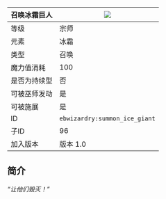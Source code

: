 | 召唤冰霜巨人 |![](https://github.com/Electroblob77/Wizardry/blob/1.12.2/src/main/resources/assets/ebwizardry/textures/spells/summon_ice_giant.png)|
|---|---|
| 等级 | 宗师 |
| 元素 | 冰霜 |
| 类型 | 召唤 |
| 魔力值消耗 | 100 |
| 是否为持续型 | 否 |
| 可被巫师发动 | 是 |
| 可被施展 | 是 |
| ID | `ebwizardry:summon_ice_giant` |
| 子ID | 96 |
| 加入版本 | 版本 1.0 |
## 简介
_“让他们毁灭！”_

